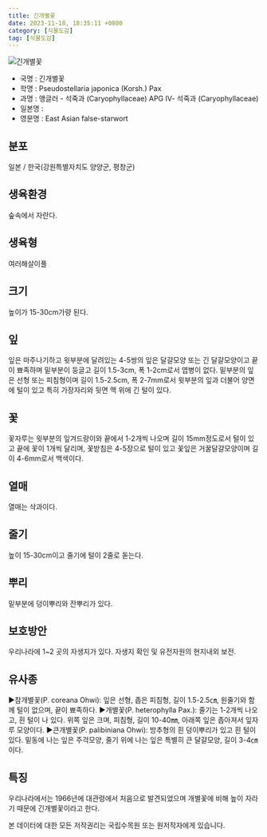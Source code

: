 ```yaml
---
title: 긴개별꽃
date: 2023-11-18, 18:35:11 +0800
category: [식물도감]
tag: [식물도감]
---
```




![긴개별꽃](http://www.nature.go.kr/fileUpload/plants/basic/Caryophyllaceae/Pseudostellaria/22995/1_th2.JPG)
- 국명 : 긴개별꽃
- 학명 : Pseudostellaria japonica (Korsh.) Pax
- 과명 : 앵글러 - 석죽과 (Caryophyllaceae) APG Ⅳ- 석죽과 (Caryophyllaceae)
- 일본명 : 
- 영문명 : East Asian false-starwort


## 분포
일본 / 한국(강원특별자치도 양양군, 평창군) 
## 생육환경
숲속에서 자란다.
## 생육형
여러해살이풀 
## 크기
높이가 15-30cm가량 된다.
## 잎
잎은 마주나기하고 윗부분에 달려있는 4-5쌍의 잎은 달걀모양 또는 긴 달걀모양이고 끝이 뾰족하며 밑부분이 둥글고 길이 1.5-3cm, 폭 1-2cm로서 엽병이 없다. 밑부분의 잎은 선형 또는 피침형이며 길이 1.5-2.5cm, 폭 2-7mm로서 윗부분의 잎과 더불어 양면에 털이 있고 특히 가장자리와 뒷면 맥 위에 긴 털이 있다.
## 꽃
꽃자루는 윗부분의 잎겨드랑이와 끝에서 1-2개씩 나오며 길이 15mm정도로서 털이 있고 끝에 꽃이 1개씩 달리며, 꽃받침은 4-5장으로 털이 있고 꽃잎은 거꿀달걀모양이며 길이 4-6mm로서 백색이다.
## 열매
열매는 삭과이다.
## 줄기
높이 15-30cm이고 줄기에 털이 2줄로 돋는다.
## 뿌리
밑부분에 덩이뿌리와 잔뿌리가 있다.
## 보호방안
우리나라에 1~2 곳의 자생지가 있다. 자생지 확인 및 유전자원의 현지내외 보전.
## 유사종
▶참개별꽃(P. coreana Ohwi): 잎은 선형, 좁은 피침형, 길이 1.5-2.5㎝, 원줄기와 함께 털이 없으며, 끝이 뾰족하다. ▶개별꽃(P. heterophylla Pax.): 줄기는 1-2개씩 나오고, 흰 털이 나 있다. 위쪽 잎은 크며, 피침형, 길이 10-40㎜, 아래쪽 잎은 좁아져서 잎자루 모양이다.▶큰개별꽃(P. palibiniana Ohwi): 방추형의 흰 덩이뿌리가 있고 흰 털이 있다. 밑동에 나는 잎은 주걱모양, 줄기 위에 나는 잎은 특별히 큰 달걀모양, 길이 3-4㎝이다.
## 특징
우리나라에서는 1966년에 대관령에서 처음으로 발견되었으며 개별꽃에 비해 높이 자라기 때문에 긴개별꽃이라고 한다.






본 데이터에 대한 모든 저작권리는 국립수목원 또는 원저작자에게 있습니다.
